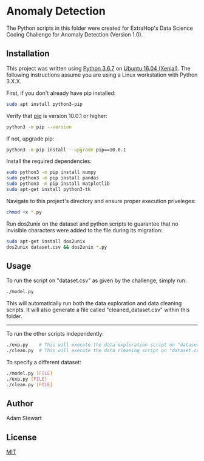 # Anomaly Detection

The Python scripts in this folder were created for ExtraHop's Data Science Coding Challenge for Anomaly Detection (Version 1.0).

## Installation

This project was written using [Python 3.6.7](https://www.python.org/downloads/release/python-367/) on [Ubuntu 16.04 (Xenial)](http://hr.releases.ubuntu.com/16.04.5/). The following instructions assume you are using a Linux workstation with Python 3.X.X.

First, if you don't already have pip installed:
```bash
sudo apt install python3-pip
```

Verify that [pip](https://pip.pypa.io/en/stable/) is version 10.0.1 or higher:
```bash
python3 -m pip --version
```

If not, upgrade pip:
```bash
python3 -m pip install --upgrade pip==10.0.1
```

Install the required dependencies:
```bash
sudo python3 -m pip install numpy
sudo python3 -m pip install pandas
sudo python3 -m pip install matplotlib
sudo apt-get install python3-tk
```

Navigate to this project's directory and ensure proper execution priveleges:
```bash
chmod +x *.py
```

Run dos2unix on the dataset and python scripts to guarantee that no invisible characters were added to the file during its migration:
```bash
sudo apt-get install dos2unix
dos2unix dataset.csv && dos2unix *.py
```

## Usage

To run the script on "dataset.csv" as given by the challenge, simply run:
```bash
./model.py
```
This will automatically run both the data exploration and data cleaning scripts. It will also generate a file called "cleaned_dataset.csv" within this folder.

---
To run the other scripts independently:
```bash
./exp.py	# This will execute the data exploration script on "dataset.csv".
./clean.py	# This will execute the data cleaning script on "dataset.csv".
```

To specify a different dataset:
```bash
./model.py [FILE]
./exp.py [FILE]
./clean.py [FILE]
```

## Author
Adam Stewart

## License
[MIT](https://choosealicense.com/licenses/mit/)
